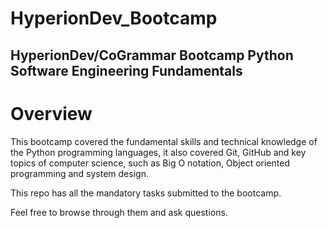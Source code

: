 # HyperionDev_Bootcamp

## HyperionDev/CoGrammar Bootcamp Python Software Engineering Fundamentals

# Overview

This bootcamp covered the fundamental skills and technical knowledge of the Python programming languages, it also covered Git, GitHub and key topics of computer science, such as Big O notation, Object oriented programming and system design.

This repo has all the mandatory tasks submitted to the bootcamp.

Feel free to browse through them and ask questions.
